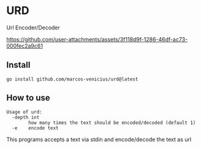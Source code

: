 # URD

Url Encoder/Decoder


https://github.com/user-attachments/assets/3f118d9f-1286-46df-ac73-000fec2a9c61


## Install

```
go install github.com/marcos-venicius/urd@latest
```

## How to use

```
Usage of urd:
  -depth int
        how many times the text should be encoded/decoded (default 1)
  -e    encode text
```

This programs accepts a text via stdin and encode/decode the text as url


